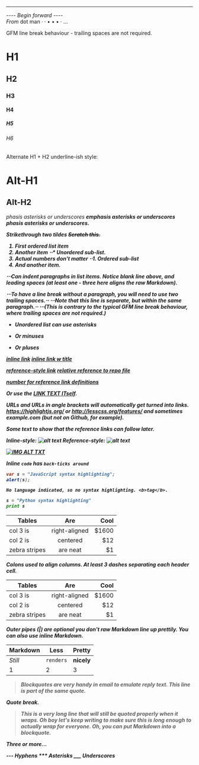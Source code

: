 
- - -  
*---- Begin forward ----*  
*From* dot man
ᐧ · • • • · …


GFM line break behaviour - trailing spaces are not required.

# H1
## H2
### H3
#### H4
##### H5
###### H6

Alternate H1 + H2 underline-ish style:

Alt-H1
======

Alt-H2
------

<em>phasis               *asterisks*       or   _underscores_
<strong> emphasis        **asterisks**     or   __underscores__
<strong><em>phasis       ***asterisks***   or   *__underscores__*.

Strikethrough        two tildes                 ~~Scratch this.~~


1. First ordered list item
2. Another item
⋅⋅* Unordered sub-list.
1. Actual numbers don't matter
⋅⋅1. Ordered sub-list
4. And another item.

⋅⋅⋅Can indent paragraphs in list items. Notice blank line above, and leading spaces (at least one - three here aligns the raw Markdown).

⋅⋅⋅To have a line break without a paragraph, you will need to use two trailing spaces.⋅⋅
⋅⋅⋅Note that this line is separate, but within the same paragraph.⋅⋅
⋅⋅⋅(This is contrary to the typical GFM line break behaviour, where trailing spaces are not required.)

* Unordered list can use asterisks
- Or minuses
+ Or pluses

[inline link](https://regexr.com/)
[inline link w title](https://ocr.space/ "A better on-zline OC service")

[reference-style link][Arbitrary case-insensitive reference text]
[relative reference to repo file](../blob/master/LICENSE)

[number for reference link definitions][1]

Or use the [LINK TEXT ITself].

URLs and URLs in angle brackets will automatically get turned into links.
https://highlightjs.org/ or <http://lesscss.org/features/> and sometimes
example.com (but not on Github, for example).

Some text to show that the reference links can follow later.

[arbitrary case-insensitive reference text]: https://www.mozilla.org
[1]: http://slashdot.org
[LINK TEXT ITself]: http://www.reddit.com


Inline-style:       ![alt text](/common/images/icon48.png "Logo Title Text 1")
Reference-style:    ![alt text][logo]

[logo]: /common/images/icon48.png "Logo Title Text 2"

[![IMG ALT TXT](//img.youtube.com/vi/V/0.jpg)](www.youtube.com/watch?v=V)


Inline `code` has `back-ticks around`

```java
var s = "JavaScript syntax highlighting";
alert(s);
```

```
No language indicated, so no syntax highlighting. <b>tag</b>.
```

```python
s = "Python syntax highlighting"
print s
```



| Tables        | Are           | Cool  |
| ------------- |:-------------:| -----:|
| col 3 is      | right-aligned | $1600 |
| col 2 is      | centered      |   $12 |
| zebra stripes | are neat      |    $1 |

Colons used to align columns.
At least 3 dashes separating each header cell. 

Tables        | Are           | Cool  
------------- |:-------------:| -----:
col 3 is      | right-aligned | $1600 
col 2 is      | centered      |   $12 
zebra stripes | are neat      |    $1 


Outer pipes (|) are optional
you don't raw Markdown line up prettily. 
You can also use inline Markdown.

Markdown | Less | Pretty
--- | --- | ---
*Still* | `renders` | **nicely**
1 | 2 | 3


> Blockquotes are very handy in email to emulate reply text.
> This line is part of the same quote.

Quote break.

> This is a very long line that will still be quoted properly when it wraps. Oh boy let's keep writing to make sure this is long enough to actually wrap for everyone. Oh, you can *put* **Markdown** into a blockquote.


Three or more...

---  Hyphens
***  Asterisks
___  Underscores